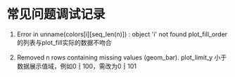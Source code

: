 
# 常见问题调试记录

1. Error in unname(colors[i][seq_len(n)]) : object 'i' not found
plot_fill_order的列表与plot_fill实际的数据不吻合

2. Removed n rows containing missing values (geom_bar).
plot_limit_y 小于数据展示值域，例如0┋100，需改为0┋101
